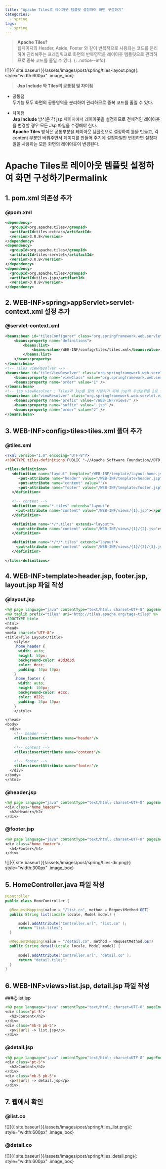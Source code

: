 ```yaml
---
title: "Apache Tiles로 레이아웃 템플릿 설정하여 화면 구성하기"
categories: 
  - spring
tags:
  - spring
---
```


> **Apache Tiles?**    
웹페이지의 Header, Aside, Footer 와 같이 반복적으로 사용되는 코드를 분리하여 관리해주는 프레임워크로 화면의 반복영역을 레이아웃 템플릿으로 관리하므로 중복 코드를 줄일 수 있다.
{: .notice--info}

![]({{ site.baseurl }}/assets/images/post/spring/tiles-layout.png){: style="width:600px" .image_box}

> **Jsp Include 와 Tiles의 공통점 및 차이점**    

+ 공통점      
두기능 모두 화면의 공통영역을 분리하여 관리하므로 중복 코드를 줄일 수 있다.

+ 차이점    
**Jsp Include** 방식은 각 jsp 페이지에서 레이아웃을 설정하므로 전체적인 레이아웃을 변경할 경우 모든 Jsp 파일을 수정해야 한다.     
**Apache Tiles** 방식은 공통부분을 레이아웃 템플릿으로 설정하여 틀을 만들고, 각 content 부분만 바꿔주면서 페이지를 만들어 주기에 설정파일만 변경하면 설정파일을 사용하는 모든 화면의 레이아웃이 변경된다.    

# Apache Tiles로 레이아웃 템플릿 설정하여 화면 구성하기Permalink

## 1. pom.xml 의존성 추가
### @pom.xml
```xml
<dependency>
  <groupId>org.apache.tiles</groupId>
  <artifactId>tiles-extras</artifactId>
  <version>3.0.8</version>
</dependency>
<dependency>
  <groupId>org.apache.tiles</groupId>
  <artifactId>tiles-servlet</artifactId>
  <version>3.0.8</version>
</dependency>	 
<dependency>
  <groupId>org.apache.tiles</groupId>
  <artifactId>tiles-jsp</artifactId>
  <version>3.0.8</version>
</dependency> 
```

## 2. WEB-INF>spring>appServlet>servlet-context.xml 설정 추가
### @servlet-context.xml
```xml
<beans:bean id="tilesConfigurer" class="org.springframework.web.servlet.view.tiles3.TilesConfigurer">
    <beans:property name="definitions">
        <beans:list>
            <beans:value>/WEB-INF/config/tiles/tiles.xml</beans:value>
        </beans:list>
    </beans:property>
</beans:bean>
<!-- Tiles viewResolver -->    
<beans:bean id="tilesViewResolver" class="org.springframework.web.servlet.view.UrlBasedViewResolver">
    <beans:property name="viewClass" value="org.springframework.web.servlet.view.tiles3.TilesView" />
    <beans:property name="order" value="1" />
</beans:bean>
<!-- jsp viewResolver : Tiles과 Jsp를 함께 사용하기 위해 jsp의 우선순위를 2로 변경해 준다. --> 
<beans:bean id="viewResolver" class="org.springframework.web.servlet.view.InternalResourceViewResolver">
    <beans:property name="prefix" value="/WEB-INF/views/" />
    <beans:property name="suffix" value=".jsp" />
    <beans:property name="order" value="2" />
</beans:bean>
```

## 3. WEB-INF>config>tiles>tiles.xml 폴더 추가
### @tiles.xml
```xml
<?xml version="1.0" encoding="UTF-8"?>
<!DOCTYPE tiles-definitions PUBLIC "-//Apache Software Foundation//DTD Tiles Configuration 3.0//EN" "http://tiles.apache.org/dtds/tiles-config_3_0.dtd">

<tiles-definitions>
   <definition name="layout" template="/WEB-INF/template/layout-home.jsp">
      <put-attribute name="header" value="/WEB-INF/template/header.jsp"/>
      <put-attribute name="content" value=""/>
      <put-attribute name="footer" value="/WEB-INF/template/footer.jsp"/>
   </definition>
   
   <!-- content -->
   <definition name="*.tiles" extends="layout">
     <put-attribute name="content" value="/WEB-INF/views/{1}.jsp"></put-attribute>
   </definition>

   <definition name="*/*.tiles" extends="layout">
     <put-attribute name="content" value="/WEB-INF/views/{1}/{2}.jsp"></put-attribute>
   </definition>

   <definition name="*/*/*.tiles" extends="layout">
     <put-attribute name="content" value="/WEB-INF/views/{1}/{2}/{3}.jsp"></put-attribute>
   </definition>
   
</tiles-definitions>
```

## 4. WEB-INF>template>header.jsp, footer.jsp, layout.jsp 파일 작성

### @layout.jsp
```jsp
<%@ page language="java" contentType="text/html; charset=UTF-8" pageEncoding="UTF-8"%>
<%@ taglib prefix="tiles" uri="http://tiles.apache.org/tags-tiles" %>
<!DOCTYPE html>
<html>
<head>
<meta charset="UTF-8">
<title>Tile Layout</title>
    <style>
    .home_header {
      width: auto;
      height: 50px;
      background-color: #3d3d3d;
      color: #ccc;
      padding: 10px 10px;
    }    
    .home_footer {
      width: auto;
      height: 100px;
      background-color: #ccc;
      color: #222;
      padding: 20px 10px;
    }
    </style>

</head>
<body>
  <div>
    <!-- header -->
    <tiles:insertAttribute name="header"/>
   
    <!-- content -->
    <tiles:insertAttribute name="content"/>
    
    <!-- footer -->
    <tiles:insertAttribute name="footer"/>
  </div>
</body>
</html>
```

### @header.jsp
```jsp
<%@ page language="java" contentType="text/html; charset=UTF-8" pageEncoding="UTF-8"%>
<div class="home_header">
  <h2>Header</h2>
</div>
```

### @footer.jsp
```jsp
<%@ page language="java" contentType="text/html; charset=UTF-8" pageEncoding="UTF-8"%>
<div class="home_footer">
  <h4>Footer</h4>
</div>
```

![]({{ site.baseurl }}/assets/images/post/spring/tiles-dir.png){: style="width:300px" .image_box}

## 5. HomeController.java 파일 작성
```java
@Controller
public class HomeController {

  @RequestMapping(value = "/list.co", method = RequestMethod.GET)
  public String list(Locale locale, Model model) {

	  model.addAttribute("Controller.url", "list.co" );
	  return "list.tiles";
  }	

  @RequestMapping(value = "/detail.co", method = RequestMethod.GET)
  public String detail(Locale locale, Model model) {
	
	  model.addAttribute("Controller.url", "detail.co" );
	  return "detail.tiles";
  }
}
```

## 6. WEB-INF>views>list.jsp, detail.jsp 파일 작성
###@list.jsp
```jsp
<%@ page language="java" contentType="text/html; charset=UTF-8" pageEncoding="UTF-8"%>
<div class="pt-5">
  <h2>Content</h2>      
</div>      
<div class="mb-5 pb-5">
  <p>${url} -> list.jsp</p>   
</div>
```

### @detail.jsp
```jsp
<%@ page language="java" contentType="text/html; charset=UTF-8" pageEncoding="UTF-8"%>
<div class="pt-5">
  <h2>Content</h2>      
</div>      
<div class="mb-5 pb-5">
  <p>${url} -> detail.jsp</p>   
</div>
```

## 7. 웹에서 확인
### @list.co
![]({{ site.baseurl }}/assets/images/post/spring/tiles_list.png){: style="width:600px" .image_box}
### @detail.co
![]({{ site.baseurl }}/assets/images/post/spring/tiles_detail.png){: style="width:600px" .image_box}

